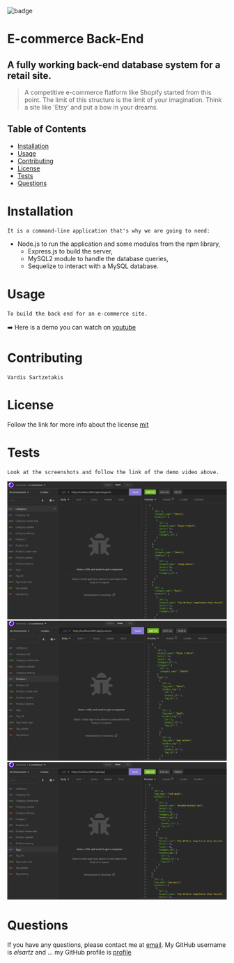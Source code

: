 ![badge](https://img.shields.io/badge/license-isc-green)
  # E-commerce Back-End
  
  ## A fully working back-end database system for a retail site.
  
  > A competitive e-commerce flatform like Shopify started from this point. The limit of this structure is the limit of your imagination. Think a site like 'Etsy' and put a bow in your dreams.

  ## Table of Contents
  - [Installation](#installation)
  - [Usage](#usage)
  - [Contributing](#contributing)
  - [License](#license)
  - [Tests](#tests)
  - [Questions](#questions)

  # Installation
    It is a command-line application that's why we are going to need: 
   - Node.js to run the application and some modules from the npm library, 
     - Express.js to build the server,
     - MySQL2 module to handle the database queries,
     - Sequelize to interact with a MySQL database. 

  # Usage
    To build the back end for an e-commerce site.
   ➡️ Here is a demo you can watch on [youtube](https://youtu.be/KYfFfXbpu_4)

  # Contributing
    Vardis Sartzetakis
  
  # License
  Follow the link for more info about the license [mit](https://choosealicense.com/licenses/mit)

  # Tests
    Look at the screenshots and follow the link of the demo video above.
  ![Categories](https://github.com/elsartz/ecommerce-back-end/blob/main/img/GET%20categories.png)
  ![Products](https://github.com/elsartz/ecommerce-back-end/blob/main/img/GET%20products.png)
  ![Tags](https://github.com/elsartz/ecommerce-back-end/blob/main/img/GET%20tags.png)

  # Questions
  If you have any questions, please contact me at [email](mailto:elsartz@gmail.com).
  My GitHub username is *elsartz* and ...
  my GitHub profile is [profile](https://github.com/elsartz)

